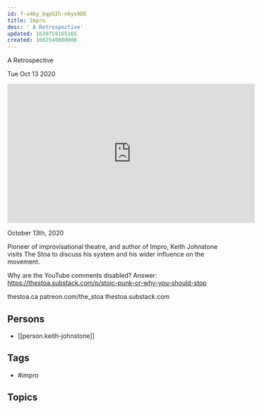 ```yaml
---
id: f-u4Ky_bqpGIh-n6yx9DE
title: Impro
desc: ' A Retrospective'
updated: 1639759165165
created: 1602540000000
---
```



 A Retrospective

Tue Oct 13 2020

<iframe width="560" height="315" src="https://www.youtube.com/embed/8O4PMAjFWeU" title="Impro: A Retrospective w/ Keith Johnstone" frameborder="0" allow="accelerometer; autoplay; clipboard-write; encrypted-media; gyroscope; picture-in-picture" allowfullscreen ></iframe>

October 13th, 2020

Pioneer of improvisational theatre, and author of Impro, Keith Johnstone visits The Stoa to discuss his system and his wider influence on the movement.

Why are the YouTube comments disabled? Answer: https://thestoa.substack.com/p/stoic-punk-or-why-you-should-stop


thestoa.ca
patreon.com/the_stoa
thestoa.substack.com

## Persons

- [[person.keith-johnstone]]

## Tags

- #impro

## Topics




